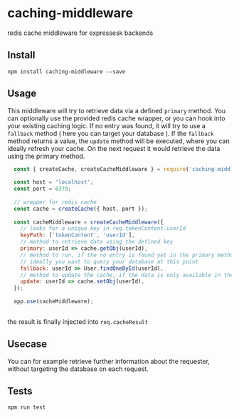# caching-middleware
redis cache middleware for expressesk backends

## Install

`npm install caching-middleware --save`

## Usage

This middleware will try to retrieve data via a defined `primary` method. You can optionally use the provided redis cache wrapper, or you can hook into your existing caching logic.
If no entry was found, it will try to use a `fallback` method ( here you can target your database ). If the `fallback` method returns a value, the `update`
method will be executed, where you can ideally refresh your cache. On the next request it would retrieve the data using the primary method.


```javascript
  const { createCache, createCacheMiddleware } = require('caching-middleware');
  
  const host = 'localhost';
  const port = 6379;
  
  // wrapper for redis cache
  const cache = createCache({ host, port });
  
  const cacheMiddleware = createCacheMiddleware({
    // looks for a unique key in req.tokenContent.userId
    keyPath: ['tokenContent', 'userId'],
    // method to retrieve data using the defined key
    primary: userId => cache.getObj(userId),
    // method to run, if the no entry is found yet in the primary method (the cache)
    // ideally you want to query your database at this point
    fallback: userId => User.findOneById(userId),
    // method to update the cache, if the data is only available in the fallback strategy
    update: userId => cache.setObj(userId),
  });
  
  app.use(cacheMiddleware);
  
```

the result is finally injected into `req.cacheResult`

## Usecase

You can for example retrieve further information about the requester, without targeting the database on each
request.

## Tests

`npm run test`
